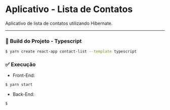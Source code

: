 # Aplicativo - Lista de Contatos

Aplicativo de lista de contatos utilizando Hibernate.

---------------

### 🔧 **Build do Projeto - Typescript**

```bash
$ yarn create react-app contact-list --template typescript
```

### ✅ **Execução**

- Front-End:
```bash
$ yarn start
```

- Back-End:
```bash
$ 
```